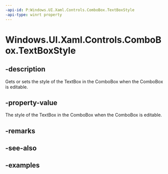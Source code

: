 ```yaml
---
-api-id: P:Windows.UI.Xaml.Controls.ComboBox.TextBoxStyle
-api-type: winrt property
---
```


<!-- Property syntax.
public Style TextBoxStyle { get;  set; }
-->

# Windows.UI.Xaml.Controls.ComboBox.TextBoxStyle

## -description
Gets or sets the style of the TextBox in the ComboBox when the ComboBox is editable.

## -property-value

The style of the TextBox in the ComboBox when the ComboBox is editable.

## -remarks

## -see-also

## -examples

